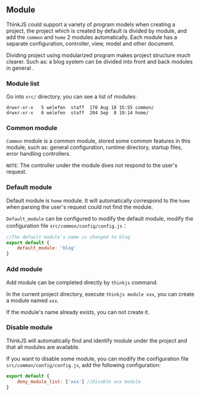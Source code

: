 ## Module

ThinkJS could support a variety of program models when creating a project, the project which is created by default is divided by module, and add the `common` and `home` 2 modules automatically. Each module has a separate configuration, controller, view, model and other document.

Dividing project using modularized program makes project structure much clearer. Such as: a blog system can be divided into front and back modules in general .

### Module list

Go into `src/` directory, you can see a list of modules:

```text
drwxr-xr-x   5 welefen  staff  170 Aug 18 15:55 common/
drwxr-xr-x   6 welefen  staff  204 Sep  8 19:14 home/
```

### Common module

`Common` module is a common module, stored some common features in this module, such as: general configuration, runtime directory, startup files, error handling controllers.

`NOTE`: The controller under the module does not respond to the user's request.

### Default module

Default module is `home` module. It will automatically correspond to the `home` when parsing the user's request could not find the module. 

`Default_module` can be configured to modify the default module, modify the configuration file `src/common/config/config.js`：

```js
//The default module's name is changed to blog
export default {
    default_module: 'blog'
}
```

### Add module

Add module can be completed directly by `thinkjs` command.

In the current project directory, execute `thinkjs module xxx`, you can create a module named `xxx`.

If the module's name already exists, you can not create it.

### Disable module

ThinkJS will automatically find and identify module under the project and that all modules are available.

If you want to disable some module, you can modify the configuration file `src/common/config/config.js`, add the following configuration:

```js
export default {
    deny_module_list: ['xxx'] //Disable xxx module
}
```
